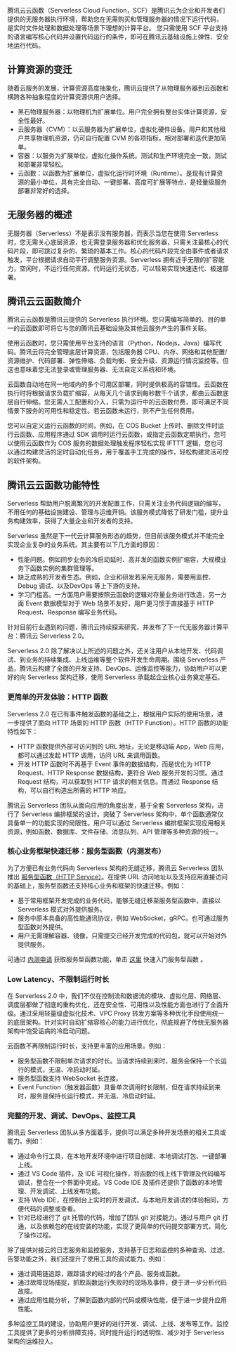 腾讯云云函数（Serverless Cloud Function，SCF）是腾讯云为企业和开发者们提供的无服务器执行环境，帮助您在无需购买和管理服务器的情况下运行代码， 是实时文件处理和数据处理等场景下理想的计算平台。 您只需使用 SCF 平台支持的语言编写核心代码并设置代码运行的条件，即可在腾讯云基础设施上弹性、安全地运行代码。

## 计算资源的变迁

随着云服务的发展，计算资源高度抽象化，腾讯云提供了从物理服务器到云函数和横跨各种抽象程度的计算资源供用户选择。

- 黑石物理服务器：以物理机为扩展单位。用户完全拥有整台实体计算资源，安全性最好。
- 云服务器（CVM）：以云服务器为扩展单位，虚拟化硬件设备。用户和其他租户共享物理机资源，仍可自行配置 CVM 的各项指标，相对部署和迭代更加简单。
- 容器：以服务为扩展单位，虚拟化操作系统。测试和生产环境完全一致，测试和部署非常轻松。
- 云函数：以函数为扩展单位，虚拟化运行时环境（Runtime）。是现有计算资源的最小单位，具有完全自动、一键部署、高度可扩展等特点，是轻量级服务部署非常好的选择。

## 无服务器的概述

无服务器（Serverless）不是表示没有服务器，而表示当您在使用 Serverless 时，您无需关心底层资源，也无需登录服务器和优化服务器，只需关注最核心的代码片段，即可跳过复杂的、繁琐的基本工作。核心的代码片段完全由事件或者请求触发，平台根据请求自动平行调整服务资源。Serverless 拥有近乎无限的扩容能力，空闲时，不运行任何资源。代码运行无状态，可以轻易实现快速迭代、极速部署。

## 腾讯云云函数简介

腾讯云云函数是腾讯云提供的 Serverless 执行环境。您只需编写简单的、目的单一的云函数即可将它与您的腾讯云基础设施及其他云服务产生的事件关联。

使用云函数时，您只需使用平台支持的语言（Python，Nodejs，Java）编写代码。腾讯云将完全管理底层计算资源，包括服务器 CPU、内存、网络和其他配置/资源维护、代码部署、弹性伸缩、负载均衡、安全升级、资源运行情况监控等。但这也意味着您无法登录或管理服务器、无法自定义系统和环境。

云函数自动地在同一地域内的多个可用区部署，同时提供极高的容错性。云函数在执行时将根据请求负载扩缩容，从每天几个请求到每秒数千个请求，都由云函数底层自行伸缩。您无需人工配置和介入，只需为运行中的云函数付费，即可满足不同情景下服务的可用性和稳定性。若云函数未运行，则不产生任何费用。

您可以自定义运行云函数的时间，例如，在 COS Bucket 上传时、删除文件时运行云函数、应用程序通过 SDK 调用时运行云函数，或指定云函数定期执行。您可以使用云函数作为 COS 服务的数据处理触发程序轻松实现 IFTTT 逻辑，您也可以通过构建灵活的定时自动化任务，用于覆盖手工完成的操作，轻松构建灵活可控的软件架构。

## 腾讯云云函数功能特性

Serverless 帮助用户脱离繁冗的开发配置工作，只需关注业务代码逻辑的编写，不用任何的基础设施建设、管理与运维开销。该服务模式降低了研发门槛，提升业务构建效率，获得了大量企业和开发者的支持。

Serverless 虽然是下一代云计算服务形态的趋势，但目前该服务模式并不能完全实现企业复杂的业务系统。其主要有以下几方面的原因：

- 性能问题。例如同步业务的冷启动延时、高并发的函数实例扩缩容，大规模业务下函数实例的集群管理等。
- 缺乏成熟的开发者生态。例如，企业和研发若采用无服务，需要用监控、Debug 调试、以及DevOps 等上下游的支持。
- 学习门槛高。一方面用户需要按照云函数的逻辑对存量业务进行改造，另一方面 Event 数据模型对于 Web 场景不友好，用户更习惯于直接基于 HTTP Request、Response 编写业务代码。

针对目前行业遇到的问题，腾讯云持续探索研究，并发布了下一代无服务器计算平台：腾讯云 Serverless 2.0。

Serverless 2.0 除了解决以上所述的问题之外，还关注用户从本地开发、代码调试、到业务的持续集成、上线运维等整个软件开发生命周期。围绕 Serverless 产品，腾讯云构建了全面的开发支持、DevOps、运维监控等能力，协助用户可以更好的向 Serverless 架构迁移，使用 Serverless 承载起企业核心业务奠定基石。


### 更简单的开发体验：HTTP 函数

Serverless 2.0 在已有事件触发函数的基础之上，根据用户实际的使用场景，进一步提供了面向 HTTP 场景的 HTTP 函数（HTTP Function）。HTTP 函数的功能特性如下：
- HTTP 函数提供外部可访问到的 URL 地址，无论是移动端 App，Web 应用，都可以通过发起 HTTP 调用，访问 URL 来调用函数。
- 开发 HTTP 函数时不再基于 Event 事件的数据结构，而是优化为 HTTP Request、HTTP Response 数据结构，更符合 Web 服务开发的习惯。通过 Request 结构，可以获取到 HTTP 请求的相关信息。而通过 Response 结构，可以自行构造出所需的 HTTP 响应。

腾讯云 Serverless 团队从面向应用的角度出发，基于全套 Serverless 架构，进行了 Serverless 编排框架的设计。突破了 Serverless 架构中，单个函数通常仅具备单一的功能实现的局限性。用户可以通过 Serverless 编排框架实现应用相关资源，例如函数、数据库、文件存储、消息队列、API 管理等多种资源的统一。




### 核心业务框架快速迁移：服务型函数（内测发布）

为了方便已有业务代码向 Serverless 架构的无缝迁移，腾讯云 Serverless 团队推出 [服务型函数（HTTP Service）](https://cloud.tencent.com/document/product/583/37288)。在提供 URL 访问地址以及支持应用直接访问的基础上，服务型函数还支持核心业务和框架的快速迁移。例如：

- 基于常用框架开发完成的业务代码，能够无缝迁移至服务型函数中，直接以 Serverless 模式对外提供服务。
- 服务中原本具备的高性能通讯协议，例如 WebSocket，gRPC。也可通过服务型函数对外提供。
- 用户无需理解容器、镜像，只需提交已经开发完成的代码包，就可以开始对外提供服务。

可通过 [内测申请](https://cloud.tencent.com/apply/p/tagk8e0x19f) 获取服务型函数功能，单击 [这里](https://cloud.tencent.com/document/product/583/37278) 快速入门服务型函数 。

### Low Latency、不限制运行时长

在 Serverless 2.0 中，我们不仅在控制流和数据流的模块、虚拟化层、网络层、调度层都做了彻底的重构优化，还在安全性、可用性以及性能方面也进行了全面升级。通过采用轻量级虚拟化技术、VPC Proxy 转发方案等多种优化手段使用统一的底层架构。针对实时自动扩缩容核心的能力进行优化，彻底规避了传统无服务器架构中饱受诟病的冷启动问题。

云函数不再限制运行时长，支持更丰富的应用场景。例如：
- 服务型函数不限制单次请求的时长。当请求持续到来时，服务会保持一个长运行的模式，无温、冷启动时延。
- 服务型函数支持 WebSocket 长连接。
- Event Function（触发器函数）具备单次调用时长限制，但在请求持续到来时，服务是保持长运行模式，并无温、冷启动时延。

### 完整的开发、调试、DevOps、监控工具

腾讯云 Serverless 团队从多方面着手，提供可以满足多种开发场景的相关工具或能力。例如：

- 通过命令行工具，在本地开发环境中进行项目创建、本地调试打包、一键部署上线。
- 通过 VS Code 插件，及 IDE 可视化操作，将函数的线上线下管理及代码编写调试，整合在一个界面中完成。VS Code IDE 及插件还提供了函数的本地管理、开发调试、上线发布功能。
- 支持 Web IDE，在控制台上实时的开发调试，与本地开发调试的体验相同，方便代码的调整或查看。
- 针对已经进行了 git 托管的代码，增加了团队 git 对接能力。通过与用户 git 打通，以及依赖包的在线安装的功能，实现了更简单的代码提交部署方式，简化了操作过程。

除了提供对接云的日志服务和监控服务，支持基于日志和监控的多种查询、过滤、告警功能之外，我们还提升了使用工具的调试能力。例如：

- 通过调用链追踪，跟踪请求的经过的各个产品、服务或函数。
- 通过故障现场捕捉，抓取函数运行失败时的现场及事件，便于进一步分析代码故障。
- 通过应用性能分析，了解到函数内部的代码或模块性能，便于进一步提升应用性能。

多种监控工具的建设，协助用户更好的进行开发、调试、上线、发布等工作。监控工具提供了更多的分析排障支持，同时提升运行的透明性、减少对于 Serverless 架构的运维投入。
